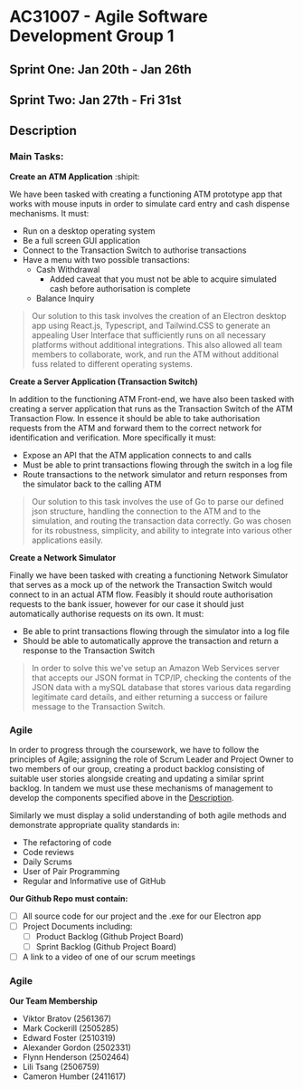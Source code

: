 # AC31007 - Agile Software Development Group 1
## Sprint One: Jan 20th - Jan 26th
## Sprint Two: Jan 27th - Fri 31st

## Description
### Main Tasks:
**Create an ATM Application** :shipit:

We have been tasked with creating a functioning ATM prototype app that works with mouse inputs in order to simulate card entry and cash dispense mechanisms.
It must:
* Run on a desktop operating system
* Be a full screen GUI application
* Connect to the Transaction Switch to authorise transactions
* Have a menu with two possible transactions:
    * Cash Withdrawal
        * Added caveat that you must not be able to acquire simulated cash before authorisation is complete
    * Balance Inquiry

> Our solution to this task involves the creation of an Electron desktop app using React.js, Typescript, and Tailwind.CSS to generate an appealing User Interface that sufficiently runs on all necessary platforms without additional integrations. This also allowed all team members to collaborate, work, and run the ATM without additional fuss related to different operating systems.

**Create a Server Application (Transaction Switch)**

In addition to the functioning ATM Front-end, we have also been tasked with creating a server application that runs as the Transaction Switch of the ATM Transaction Flow. In essence it should be able to take authorisation requests from the ATM and forward them to the correct network for identification and verification. More specifically it must:
* Expose an API that the ATM application connects to and calls
* Must be able to print transactions flowing through the switch in a log file
* Route transactions to the network simulator and return responses from the simulator back to the calling ATM
> Our solution to this task involves the use of Go to parse our defined json structure, handling the connection to the ATM and to the simulation, and routing the transaction data correctly. Go was chosen for its robustness, simplicity, and ability to integrate into various other applications easily.

**Create a Network Simulator**

Finally we have been tasked with creating a functioning Network Simulator that serves as a mock up of the network the Transaction Switch would connect to in an actual ATM flow. Feasibly it should route authorisation requests to the bank issuer, however for our case it should just automatically authorise requests on its own. It must:
* Be able to print transactions flowing through the simulator into a log file
* Should be able to automatically approve the transaction and return a response to the Transaction Switch

> In order to solve this we've setup an Amazon Web Services server that accepts our JSON format in TCP/IP, checking the contents of the JSON data with a mySQL database that stores various data regarding legitimate card details, and either returning a success or failure message to the Transaction Switch.

### Agile
In order to progress through the coursework, we have to follow the principles of Agile; assigning the role of Scrum Leader and Project Owner to two members of our group, creating a product backlog consisting of suitable user stories alongside creating and updating a similar sprint backlog. In tandem we must use these mechanisms of management to develop the components specified above in the [Description](#description).

Similarly we must display a solid understanding of both agile methods and demonstrate appropriate quality standards in:
- The refactoring of code
- Code reviews
- Daily Scrums
- User of Pair Programming
- Regular and Informative use of GitHub

**Our Github Repo must contain:**
- [ ] All source code for our project and the .exe for our Electron app
- [ ] Project Documents including:
    - [ ] Product Backlog (Github Project Board)
    - [ ] Sprint Backlog (Github Project Board)
- [ ] A link to a video of one of our scrum meetings

### Agile
**Our Team Membership**
- Viktor Bratov (2561367)
- Mark Cockerill (2505285)
- Edward Foster (2510319)
- Alexander Gordon (2502331)
- Flynn Henderson (2502464)
- Lili Tsang (2506759)
- Cameron Humber (2411617)
